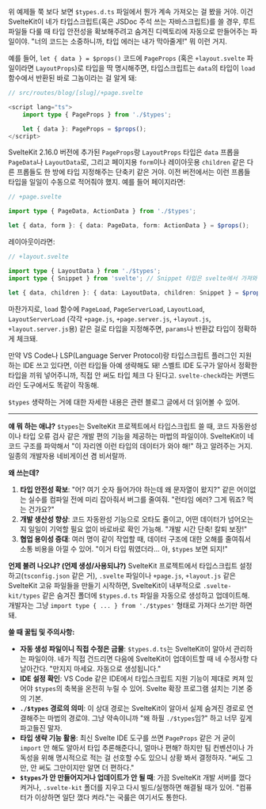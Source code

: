위 예제들 쭉 보다 보면 `$types.d.ts` 파일에서 뭔가 계속 가져오는 걸 봤을 거야. 이건 SvelteKit이 네가 타입스크립트(혹은 JSDoc 주석 쓰는 자바스크립트)를 쓸 경우, 루트 파일들 다룰 때 타입 안전성을 확보해주려고 숨겨진 디렉토리에 자동으로 만들어주는 파일이야. "너의 코드는 소중하니까, 타입 에러는 내가 막아줄게!" 뭐 이런 거지.

예를 들어, `let { data } = $props()` 코드에 `PageProps` (혹은 `+layout.svelte` 파일이라면 `LayoutProps`)로 타입을 딱 명시해주면, 타입스크립트는 `data`의 타입이 `load` 함수에서 반환된 바로 그놈이라는 걸 알게 돼:

```typescript
// src/routes/blog/[slug]/+page.svelte

<script lang="ts">
	import type { PageProps } from './$types';

	let { data }: PageProps = $props();
</script>
```

SvelteKit 2.16.0 버전에 추가된 `PageProps`랑 `LayoutProps` 타입은 `data` 프롭을 `PageData`나 `LayoutData`로, 그리고 페이지용 `form`이나 레이아웃용 `children` 같은 다른 프롭들도 한 방에 타입 지정해주는 단축키 같은 거야. 이전 버전에서는 이런 프롭들 타입을 일일이 수동으로 적어줘야 했지. 예를 들어 페이지라면:

```typescript
// +page.svelte

import type { PageData, ActionData } from './$types';

let { data, form }: { data: PageData, form: ActionData } = $props();
```

레이아웃이라면:

```typescript
// +layout.svelte

import type { LayoutData } from './$types';
import type { Snippet } from 'svelte'; // Snippet 타입은 svelte에서 가져와야 함

let { data, children }: { data: LayoutData, children: Snippet } = $props();
```

마찬가지로, `load` 함수에 `PageLoad`, `PageServerLoad`, `LayoutLoad`, `LayoutServerLoad` (각각 `+page.js`, `+page.server.js`, `+layout.js`, `+layout.server.js`용) 같은 걸로 타입을 지정해주면, `params`나 반환값 타입이 정확하게 체크돼.

만약 VS Code나 LSP(Language Server Protocol)랑 타입스크립트 플러그인 지원하는 IDE 쓰고 있다면, 이런 타입들 아예 생략해도 돼! 스벨트 IDE 도구가 알아서 정확한 타입을 끼워 넣어주니까, 직접 안 써도 타입 체크 다 된다고. `svelte-check`라는 커맨드 라인 도구에서도 똑같이 작동해.

`$types` 생략하는 거에 대한 자세한 내용은 관련 블로그 글에서 더 읽어볼 수 있어.

---

**얘 뭐 하는 애냐?**
`$types`는 SvelteKit 프로젝트에서 타입스크립트 쓸 때, 코드 자동완성이나 타입 오류 검사 같은 개발 편의 기능을 제공하는 마법의 파일이야. SvelteKit이 네 코드 구조를 파악해서 "이 자리엔 이런 타입의 데이터가 와야 해!" 하고 알려주는 거지. 일종의 개발자용 네비게이션 겸 비서랄까.

**왜 쓰는데?**
1.  **타입 안전성 확보**: "어? 여기 숫자 들어가야 하는데 왜 문자열이 왔지?" 같은 어이없는 실수를 컴파일 전에 미리 잡아줘서 버그를 줄여줘. "런타임 에러? 그게 뭐죠? 먹는 건가요?"
2.  **개발 생산성 향상**: 코드 자동완성 기능으로 오타도 줄이고, 어떤 데이터가 넘어오는지 일일이 기억할 필요 없이 바로바로 확인 가능해. "개발 시간 단축! 칼퇴 보장!"
3.  **협업 용이성 증대**: 여러 명이 같이 작업할 때, 데이터 구조에 대한 오해를 줄여줘서 소통 비용을 아낄 수 있어. "이거 타입 뭐였더라... 아, `$types` 보면 되지!"

**언제 불려 나오냐? (언제 생성/사용되냐?)**
SvelteKit 프로젝트에서 타입스크립트 설정하고(`tsconfig.json` 같은 거), `.svelte` 파일이나 `+page.js`, `+layout.js` 같은 SvelteKit 고유 파일들을 만들기 시작하면, SvelteKit이 내부적으로 `.svelte-kit/types` 같은 숨겨진 폴더에 `$types.d.ts` 파일을 자동으로 생성하고 업데이트해. 개발자는 그냥 `import type { ... } from './$types'` 형태로 가져다 쓰기만 하면 돼.

**쓸 때 꿀팁 및 주의사항:**
*   **자동 생성 파일이니 직접 수정은 금물**: `$types.d.ts`는 SvelteKit이 알아서 관리하는 파일이야. 네가 직접 건드리면 다음에 SvelteKit이 업데이트할 때 네 수정사항 다 날아간다. "만지지 마세요. 자동으로 생성됩니다."
*   **IDE 설정 확인**: VS Code 같은 IDE에서 타입스크립트 지원 기능이 제대로 켜져 있어야 `$types`의 축복을 온전히 누릴 수 있어. Svelte 확장 프로그램 설치는 기본 중의 기본.
*   **`./$types` 경로의 의미**: 이 상대 경로는 SvelteKit이 알아서 실제 숨겨진 경로로 연결해주는 마법의 경로야. 그냥 약속이니까 "왜 하필 `./$types`임?" 하고 너무 깊게 파고들진 말자.
*   **타입 생략 기능 활용**: 최신 Svelte IDE 도구를 쓰면 `PageProps` 같은 거 굳이 `import` 안 해도 알아서 타입 추론해준다니, 얼마나 편해? 하지만 팀 컨벤션이나 가독성을 위해 명시적으로 적는 걸 선호할 수도 있으니 상황 봐서 결정하자. "써도 그만, 안 써도 그만이지만 알면 더 편하다."
*   **`$types`가 안 만들어지거나 업데이트가 안 될 때**: 가끔 SvelteKit 개발 서버를 껐다 켜거나, `.svelte-kit` 폴더를 지우고 다시 빌드/실행하면 해결될 때가 있어. "컴퓨터가 이상하면 일단 껐다 켜라."는 국룰은 여기서도 통한다.
